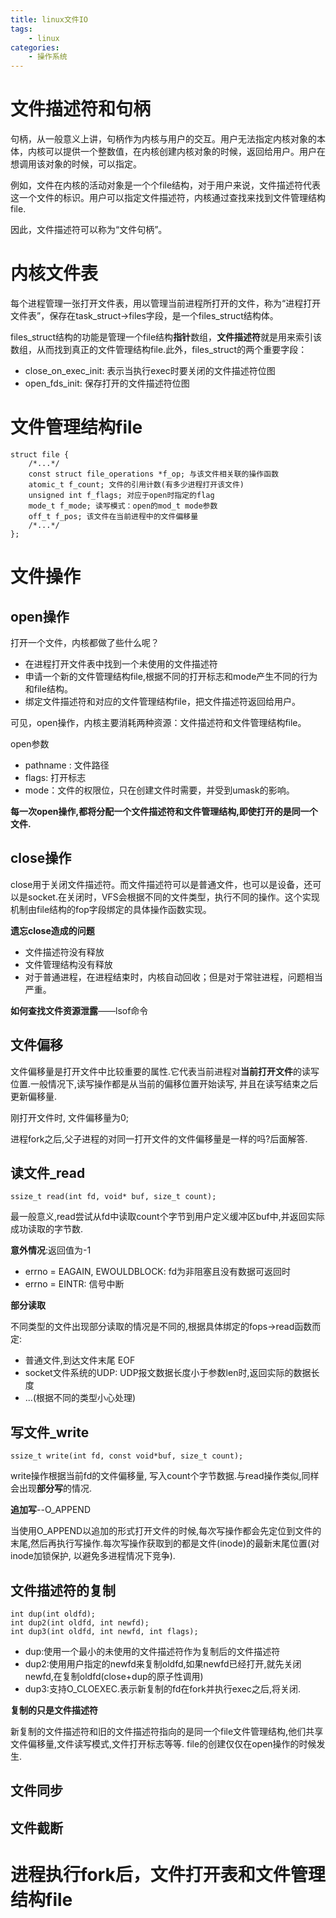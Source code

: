 ```yaml
---
title: linux文件IO
tags:
    - linux
categories:
    - 操作系统
---
```


# 文件描述符和句柄

句柄，从一般意义上讲，句柄作为内核与用户的交互。用户无法指定内核对象的本体，内核可以提供一个整数值，在内核创建内核对象的时候，返回给用户。用户在想调用该对象的时候，可以指定。

例如，文件在内核的活动对象是一个个file结构，对于用户来说，文件描述符代表这一个文件的标识。用户可以指定文件描述符，内核通过查找来找到文件管理结构file.

因此，文件描述符可以称为“文件句柄”。

# 内核文件表

每个进程管理一张打开文件表，用以管理当前进程所打开的文件，称为“进程打开文件表”，保存在task_struct->files字段，是一个files_struct结构体。

files_struct结构的功能是管理一个file结构**指针**数组，**文件描述符**就是用来索引该数组，从而找到真正的文件管理结构file.此外，files_struct的两个重要字段：
- close_on_exec_init: 表示当执行exec时要关闭的文件描述符位图
- open_fds_init: 保存打开的文件描述符位图

# 文件管理结构file
```
struct file {
    /*...*/
    const struct file_operations *f_op; 与该文件相关联的操作函数
    atomic_t f_count; 文件的引用计数(有多少进程打开该文件)
    unsigned int f_flags; 对应于open时指定的flag
    mode_t f_mode; 读写模式：open的mod_t mode参数
    off_t f_pos; 该文件在当前进程中的文件偏移量
    /*...*/
};
```

# 文件操作
## open操作
打开一个文件，内核都做了些什么呢？
- 在进程打开文件表中找到一个未使用的文件描述符
- 申请一个新的文件管理结构file,根据不同的打开标志和mode产生不同的行为和file结构。
- 绑定文件描述符和对应的文件管理结构file，把文件描述符返回给用户。

可见，open操作，内核主要消耗两种资源：文件描述符和文件管理结构file。

open参数
- pathname : 文件路径
- flags: 打开标志
- mode：文件的权限位，只在创建文件时需要，并受到umask的影响。

**每一次open操作,都将分配一个文件描述符和文件管理结构,即使打开的是同一个文件.**

## close操作
close用于关闭文件描述符。而文件描述符可以是普通文件，也可以是设备，还可以是socket.在关闭时，VFS会根据不同的文件类型，执行不同的操作。这个实现机制由file结构的fop字段绑定的具体操作函数实现。

**遗忘close造成的问题**
- 文件描述符没有释放
- 文件管理结构没有释放
- 对于普通进程，在进程结束时，内核自动回收；但是对于常驻进程，问题相当严重。

**如何查找文件资源泄露**——lsof命令

## 文件偏移
文件偏移量是打开文件中比较重要的属性.它代表当前进程对**当前打开文件**的读写位置.一般情况下,读写操作都是从当前的偏移位置开始读写, 并且在读写结束之后更新偏移量.

刚打开文件时, 文件偏移量为0;

进程fork之后,父子进程的对同一打开文件的文件偏移量是一样的吗?后面解答.

## 读文件_read
```
ssize_t read(int fd, void* buf, size_t count);
```
最一般意义,read尝试从fd中读取count个字节到用户定义缓冲区buf中,并返回实际成功读取的字节数.

**意外情况**:返回值为-1
- errno = EAGAIN, EWOULDBLOCK: fd为非阻塞且没有数据可返回时
- errno = EINTR: 信号中断

**部分读取**

不同类型的文件出现部分读取的情况是不同的,根据具体绑定的fops->read函数而定:
- 普通文件,到达文件末尾 EOF
- socket文件系统的UDP: UDP报文数据长度小于参数len时,返回实际的数据长度
- ...(根据不同的类型小心处理)


## 写文件_write
```
ssize_t write(int fd, const void*buf, size_t count);
```
write操作根据当前fd的文件偏移量, 写入count个字节数据.与read操作类似,同样会出现**部分写**的情况.

**追加写**--O_APPEND

当使用O_APPEND以追加的形式打开文件的时候,每次写操作都会先定位到文件的末尾,然后再执行写操作.每次写操作获取到的都是文件(inode)的最新末尾位置(对inode加锁保护, 以避免多进程情况下竞争).
 
## 文件描述符的复制
```
int dup(int oldfd);
int dup2(int oldfd, int newfd);
int dup3(int oldfd, int newfd, int flags);
```
- dup:使用一个最小的未使用的文件描述符作为复制后的文件描述符
- dup2:使用用户指定的newfd来复制oldfd,如果newfd已经打开,就先关闭newfd,在复制oldfd(close+dup的原子性调用)
- dup3:支持O_CLOEXEC.表示新复制的fd在fork并执行exec之后,将关闭.

**复制的只是文件描述符**

新复制的文件描述符和旧的文件描述符指向的是同一个file文件管理结构,他们共享文件偏移量,文件读写模式,文件打开标志等等. file的创建仅仅在open操作的时候发生.

## 文件同步

## 文件截断

# 进程执行fork后，文件打开表和文件管理结构file


